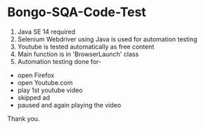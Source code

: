 # Bongo-SQA-Code-Test

1. Java SE 14 required
2. Selenium Webdriver using Java is used for automation testing
3. Youtube is tested automatically as free content
4. Main function is in 'BrowserLaunch' class
5. Automation testing done for-
  - open Firefox
  - open Youtube.com
  - play 1st youtube video
  - skipped ad
  - paused and again playing the video

Thank you.
